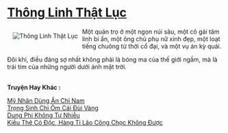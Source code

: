 <a href="https://truyentiki.com/thong-linh-that-luc.30796/" title="Thông Linh Thật Lục"><h1>Thông Linh Thật Lục</h1></a><div style="display:table"><img align="right" style="float: left; padding: 10px;" src="https://truyentiki.com/a/img/str/src/30796.jpg" alt="Thông Linh Thật Lục">Một quán trọ ở một ngọn núi sâu, một cô gái tâm linh bí ẩn, một ông chủ phụ nữ xinh đẹp, một loạt tiếng chuông từ thời cổ đại, và một vụ án kỳ quái. <p></p> Đôi khi, điều đáng sợ nhất không phải là bóng ma của thế giới ngầm, mà là trái tim của những người dưới ánh mặt trời.</div><p><br><b>Truyện Hay Khác :</b></p><a href="https://truyentiki.com/my-nhan-dung-an-chi-nam.30795/" alt="Mỹ Nhân Dùng Ăn Chỉ Nam">Mỹ Nhân Dùng Ăn Chỉ Nam</a><br/><a href="https://github.com/nownovels/truyenhay/tree/master/truyenhay/30455/README.md" alt="Trọng Sinh Chi Ôm Cái Đùi Vàng">Trọng Sinh Chi Ôm Cái Đùi Vàng</a><br/><a href="https://github.com/nownovels/truyenhay/tree/master/truyenhay/30423/README.md" alt="Dung Phi Không Tự Nhiễu">Dung Phi Không Tự Nhiễu</a><br/><a href="https://github.com/nownovels/truyenhay/tree/master/truyenhay/30405/README.md" alt="Kiều Thê Có Độc, Hàng Tỉ Lão Công Chọc Không Được">Kiều Thê Có Độc, Hàng Tỉ Lão Công Chọc Không Được</a><br/>